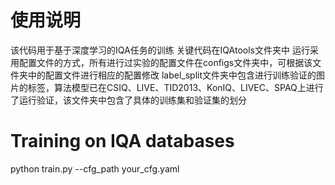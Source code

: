 # 使用说明
  该代码用于基于深度学习的IQA任务的训练
  关键代码在IQAtools文件夹中
  运行采用配置文件的方式，所有进行过实验的配置文件在configs文件夹中，可根据该文件夹中的配置文件进行相应的配置修改
  label_split文件夹中包含进行训练验证的图片的标签，算法模型已在CSIQ、LIVE、TID2013、KonIQ、LIVEC、SPAQ上进行了运行验证，该文件夹中包含了具体的训练集和验证集的划分
# Training on IQA databases
python train.py --cfg_path your_cfg.yaml
